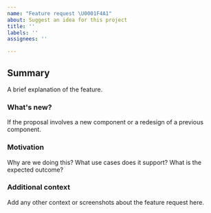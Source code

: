 ```yaml
---
name: "Feature request \U0001F4A1"
about: Suggest an idea for this project
title: ''
labels: ''
assignees: ''

---
```


## Summary
A brief explanation of the feature.

### What's new?
If the proposal involves a new component or a redesign of a previous component. 

### Motivation
Why are we doing this? What use cases does it support? What is the expected outcome?

### Additional context
Add any other context or screenshots about the feature request here.
